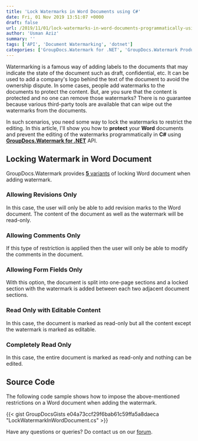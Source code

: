 ```yaml
---
title: 'Lock Watermarks in Word Documents using C#'
date: Fri, 01 Nov 2019 13:51:07 +0000
draft: false
url: /2019/11/01/lock-watermarks-in-word-documents-programmatically-using-csharp/
author: 'Usman Aziz'
summary: ''
tags: ['API', 'Document Watermarking', 'dotnet']
categories: ['GroupDocs.Watermark for .NET', 'GroupDocs.Watermark Product Family']
---
```


Watermarking is a famous way of adding labels to the documents that may indicate the state of the document such as draft, confidential, etc. It can be used to add a company's logo behind the text of the document to avoid the ownership dispute. In some cases, people add watermarks to the documents to protect the content. But, are you sure that the content is protected and no one can remove those watermarks? There is no guarantee because various third-party tools are available that can wipe out the watermarks from the documents.

In such scenarios, you need some way to lock the watermarks to restrict the editing. In this article, I'll show you how to **protect** your **Word** documents and prevent the editing of the watermarks programmatically in **C#** using **[GroupDocs.Watermark for .NET](https://products.groupdocs.com/watermark/net)** API.

## Locking Watermark in Word Document

GroupDocs.Watermark provides [**5** variants](https://apireference.groupdocs.com/net/watermark/groupdocs.watermark.options.wordprocessing/wordprocessinglocktype) of locking Word document when adding watermark.

### **Allowing Revisions Only**

In this case, the user will only be able to add revision marks to the Word document. The content of the document as well as the watermark will be read-only.

### **Allowing Comments Only**

If this type of restriction is applied then the user will only be able to modify the comments in the document.

### **Allowing Form Fields Only**

With this option, the document is split into one-page sections and a locked section with the watermark is added between each two adjacent document sections.

### **Read Only with Editable Content**

In this case, the document is marked as read-only but all the content except the watermark is marked as editable.

### **Completely Read Only**

In this case, the entire document is marked as read-only and nothing can be edited.

## Source Code

The following code sample shows how to impose the above-mentioned restrictions on a Word document when adding the watermark.

{{< gist GroupDocsGists e04a73ccf29f6bab61c59ffa5a8daeca "LockWatermarkInWordDocument.cs" >}}

Have any questions or queries? Do contact us on our [forum](https://forum.groupdocs.com/c/watermark).




